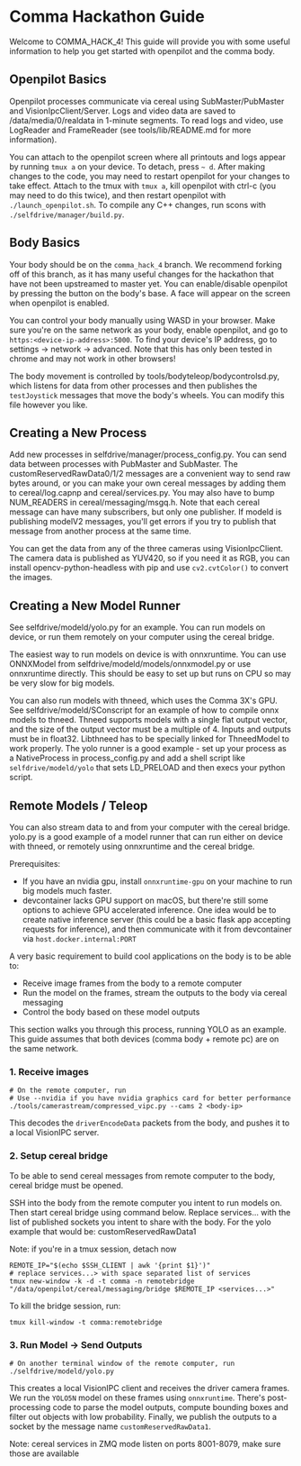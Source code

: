 # Comma Hackathon Guide

Welcome to COMMA_HACK_4! This guide will provide you with some useful information to help you get started with openpilot and the comma body.

## Openpilot Basics
Openpilot processes communicate via cereal using SubMaster/PubMaster and VisionIpcClient/Server. Logs and video data are saved to /data/media/0/realdata in 1-minute segments. To read logs and video, use LogReader and FrameReader (see tools/lib/README.md for more information).

You can attach to the openpilot screen where all printouts and logs appear by running `tmux a` on your device. To detach, press `~ d`. After making changes to the code, you may need to restart openpilot for your changes to take effect. Attach to the tmux with `tmux a`, kill openpilot with ctrl-c (you may need to do this twice), and then restart openpilot with `./launch_openpilot.sh`. To compile any C++ changes, run scons with `./selfdrive/manager/build.py`.

## Body Basics
Your body should be on the `comma_hack_4` branch. We recommend forking off of this branch, as it has many useful changes for the hackathon that have not been upstreamed to master yet. You can enable/disable openpilot by pressing the button on the body's base. A face will appear on the screen when openpilot is enabled.

You can control your body manually using WASD in your browser. Make sure you're on the same network as your body, enable openpilot, and go to `https:<device-ip-address>:5000`. To find your device's IP address, go to settings -> network -> advanced. Note that this has only been tested in chrome and may not work in other browsers!

The body movement is controlled by tools/bodyteleop/bodycontrolsd.py, which listens for data from other processes and then publishes the `testJoystick` messages that move the body's wheels. You can modify this file however you like.

## Creating a New Process
Add new processes in selfdrive/manager/process_config.py. You can send data between processes with PubMaster and SubMaster. The customReservedRawData0/1/2 messages are a convenient way to send raw bytes around, or you can make your own cereal messages by adding them to cereal/log.capnp and cereal/services.py. You may also have to bump NUM_READERS in cereal/messaging/msgq.h. Note that each cereal message can have many subscribers, but only one publisher. If modeld is publishing modelV2 messages, you'll get errors if you try to publish that message from another process at the same time.

You can get the data from any of the three cameras using VisionIpcClient. The camera data is published as YUV420, so if you need it as RGB, you can install opencv-python-headless with pip and use `cv2.cvtColor()` to convert the images.

## Creating a New Model Runner
See selfdrive/modeld/yolo.py for an example. You can run models on device, or run them remotely on your computer using the cereal bridge.

The easiest way to run models on device is with onnxruntime. You can use ONNXModel from selfdrive/modeld/models/onnxmodel.py or use onnxruntime directly. This should be easy to set up but runs on CPU so may be very slow for big models.

You can also run models with thneed, which uses the Comma 3X's GPU. See selfdrive/modeld/SConscript for an example of how to compile onnx models to thneed. Thneed supports models with a single flat output vector, and the size of the output vector must be a multiple of 4. Inputs and outputs must be in float32. Libthneed has to be specially linked for ThneedModel to work properly. The yolo runner is a good example - set up your process as a NativeProcess in process_config.py and add a shell script like `selfdrive/modeld/yolo` that sets LD_PRELOAD and then execs your python script.

## Remote Models / Teleop
You can also stream data to and from your computer with the cereal bridge. yolo.py is a good example of a model runner that can run either on device with thneed, or remotely using onnxruntime and the cereal bridge.

Prerequisites:
* If you have an nvidia gpu, install `onnxruntime-gpu` on your machine to run big models much faster.
* devcontainer lacks GPU support on macOS, but there're still some options to achieve GPU accelerated inference. One idea would be to create native inference server (this could be a basic flask app accepting requests for inference), and then communicate with it from devcontainer via `host.docker.internal:PORT`

A very basic requirement to build cool applications on the body is to be able to:
* Receive image frames from the body to a remote computer
* Run the model on the frames, stream the outputs to the body via cereal messaging
* Control the body based on these model outputs

This section walks you through this process, running YOLO as an example. This guide assumes that both devices (comma body + remote pc) are on the same network.

### 1. Receive images
```
# On the remote computer, run
# Use --nvidia if you have nvidia graphics card for better performance
./tools/camerastream/compressed_vipc.py --cams 2 <body-ip>
```
This decodes the `driverEncodeData` packets from the body, and pushes it to a local VisionIPC server.

### 2. Setup cereal bridge

To be able to send cereal messages from remote computer to the body, cereal bridge must be opened.

SSH into the body from the remote computer you intent to run models on. Then start cereal bridge using command below. Replace services... with the list of published sockets you intent to share with the body. For the yolo example that would be: customReservedRawData1

Note: if you're in a tmux session, detach now
```
REMOTE_IP="$(echo $SSH_CLIENT | awk '{print $1}')"
# replace services...> with space separated list of services
tmux new-window -k -d -t comma -n remotebridge "/data/openpilot/cereal/messaging/bridge $REMOTE_IP <services...>"
```

To kill the bridge session, run:

```
tmux kill-window -t comma:remotebridge
```

### 3. Run Model -> Send Outputs
```
# On another terminal window of the remote computer, run
./selfdrive/modeld/yolo.py
```
This creates a local VisionIPC client and receives the driver camera frames. We run the `YOLO5N` model on these frames using `onnxruntime`. There's post-processing code to parse the model outputs, compute bounding boxes and filter out objects with low probability. Finally, we publish the outputs to a socket by the message name `customReservedRawData1`.

Note: cereal services in ZMQ mode listen on ports 8001-8079, make sure those are available
